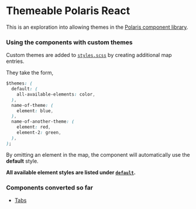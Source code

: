 # Themeable Polaris React

This is an exploration into allowing themes in the [Polaris component library](https://polaris.shopify.com).

### Using the components with custom themes

Custom themes are added to [`styles.scss`](https://github.com/LauraAubin/themeable-polaris-react/blob/master/src/Themes/styles.scss) by creating additional map entries.

They take the form,

```css
$themes: (
  default: (
    all-available-elements: color,
  ),
  name-of-theme: (
    element: blue,
  ),
  name-of-another-theme: (
    element: red,
    element-2: green,
  ),
);
```

By omitting an element in the map, the component will automatically use the **default** style.

**All available element styles are listed under [`default`](https://github.com/LauraAubin/themeable-polaris-react/blob/master/src/Themes/styles.scss#L4).**

### Components converted so far

- [Tabs](https://github.com/LauraAubin/themeable-polaris-react/tree/master/src/components/Tabs)